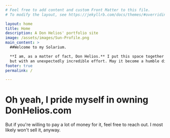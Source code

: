 ```yaml
---
# Feel free to add content and custom Front Matter to this file.
# To modify the layout, see https://jekyllrb.com/docs/themes/#overriding-theme-defaults

layout: home
title: Home
description: A Don Helios' portfolio site
image: /assets/images/Sun-Profile.png
main_content: >
  ##Welcome to my Solarium.

  **I am, as a matter of fact, Don Helios.** I put this space together not by miracle
  but with an unexpectedly incredible effort. May it become a humble display of work well done.
footer: true
permalink: /

---
```


# Oh yeah, I pride myself in owning DonHelios.com
But if you're willing to pay a lot of money for it, feel free to reach out. I most likely won't sell it, anyway.
